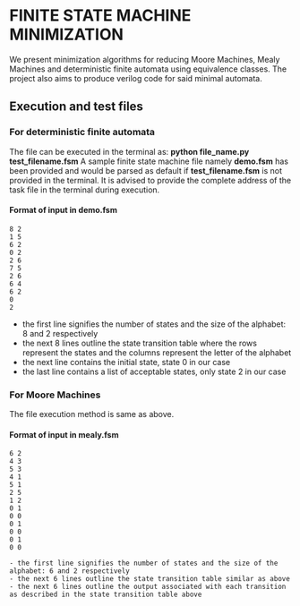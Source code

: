 # FINITE STATE MACHINE MINIMIZATION

We present minimization algorithms for reducing Moore Machines, Mealy Machines and deterministic finite automata using equivalence classes.
The project also aims to produce verilog code for said minimal automata.

## Execution and test files
### For deterministic finite automata
The file can be executed in the terminal as:
**python file_name.py test_filename.fsm**
A sample finite state machine file namely **demo.fsm** has been provided and would be parsed as default if **test_filename.fsm** is not provided in the terminal.
It is advised to provide the complete address of the task file in the terminal during execution.
#### Format of input in demo.fsm

    8 2
    1 5
    6 2
    0 2
    2 6
    7 5
    2 6
    6 4
    6 2
    0
    2
  
  - the first line signifies the number of states and the size of the alphabet: 8 and 2 respectively
  - the next 8 lines outline the state transition table where the rows represent the states and the columns represent the letter of the alphabet
  - the next line contains the initial state, state 0 in our case
  - the last line contains a list of acceptable states, only state 2 in our case

### For Moore Machines
The file execution method is same as above.
#### Format of input in mealy.fsm

    6 2
    4 3
    5 3
    4 1
    5 1
    2 5
    1 2
    0 1
    0 0
    0 1
    0 0
    0 1
    0 0
    
    - the first line signifies the number of states and the size of the alphabet: 6 and 2 respectively
    - the next 6 lines outline the state transition table similar as above
    - the next 6 lines outline the output associated with each transition as described in the state transition table above

